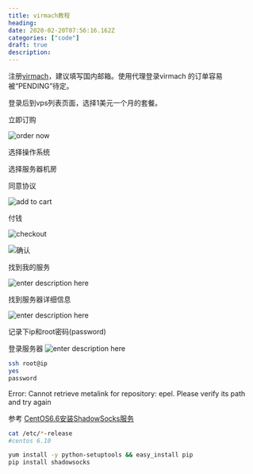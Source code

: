 ```yaml
---
title: virmach教程
heading: 
date: 2020-02-20T07:56:16.162Z
categories: ["code"]
draft: true
description: 
---
```


注册[virmach](https://billing.virmach.com/aff.php?aff=9472&gid=1)，建议填写国内邮箱。使用代理登录virmach 的订单容易被“PENDING”待定。

登录后到vps列表页面，选择1美元一个月的套餐。

立即订购 

![order now](https://gitee.com/smile365/blogimg/raw/master/sxy91/1582185425395.png
)


选择操作系统

选择服务器机房

同意协议

![add to cart](https://gitee.com/smile365/blogimg/raw/master/sxy91/1582186425110.png)

付钱

![checkout](https://gitee.com/smile365/blogimg/raw/master/sxy91/1582185909552.png)



![确认](https://gitee.com/smile365/blogimg/raw/master/sxy91/1582186699216.png)

找到我的服务

![enter description here](https://gitee.com/smile365/blogimg/raw/master/sxy91/1582186813872.png)


找到服务器详细信息

![enter description here](https://gitee.com/smile365/blogimg/raw/master/sxy91/1582187068821.png
)

记录下ip和root密码(password)


登录服务器
![enter description here](https://gitee.com/smile365/blogimg/raw/master/sxy91/1582187241195.png)

```bash
ssh root@ip
yes
password
```

Error: Cannot retrieve metalink for repository: epel. Please verify its path and try again

参考 [CentOS6.6安装ShadowSocks服务](https://github.com/jeezlee/www.pickerlee.com/wiki/CentOS6.6%E5%AE%89%E8%A3%85ShadowSocks%E6%9C%8D%E5%8A%A1)

```bash
cat /etc/*-release
#centos 6.10

yum install -y python-setuptools && easy_install pip
pip install shadowsocks
```